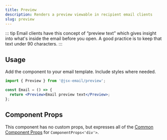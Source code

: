 ```yaml
---
title: Preview
description: Renders a preview viewable in recipient email clients
slug: preview
---
```


<!--@include: @/include/header.md-->

::: tip
Email clients have this concept of “preview text” which gives insight into
what's inside the email before you open. A good practice is to keep that text
under 90 characters.
:::

<!--@include: @/include/install.md-->

## Usage

Add the component to your email template. Include styles where needed.

```jsx
import { Preview } from '@jsx-email/preview';

const Email = () => {
  return <Preview>Email preview text</Preview>;
};
```

## Component Props

This component has no custom props, but expresses all of the [Common Component Props](https://react.dev/reference/react-dom/components/common) for `ComponentProps<'div'>`.
